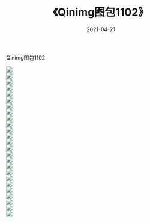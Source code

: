 ﻿---
layout: post
title:  《Qinimg图包1102》
date:   2021-04-21
img: http://imgx.orgx.ga/Qinimg图包/Qinimg图包1102/000.jpg
categories: [美女, 清纯, 唯美]
---

Qinimg图包1102

 ![](http://imgx.orgx.ga/Qinimg图包/Qinimg图包1102/001.jpg) <br>![](http://imgx.orgx.ga/Qinimg图包/Qinimg图包1102/002.jpg) <br>![](http://imgx.orgx.ga/Qinimg图包/Qinimg图包1102/003.jpg) <br>![](http://imgx.orgx.ga/Qinimg图包/Qinimg图包1102/004.jpg) <br>![](http://imgx.orgx.ga/Qinimg图包/Qinimg图包1102/005.jpg) <br>![](http://imgx.orgx.ga/Qinimg图包/Qinimg图包1102/006.jpg) <br>![](http://imgx.orgx.ga/Qinimg图包/Qinimg图包1102/007.jpg) <br>![](http://imgx.orgx.ga/Qinimg图包/Qinimg图包1102/008.jpg) <br>![](http://imgx.orgx.ga/Qinimg图包/Qinimg图包1102/009.jpg) <br>![](http://imgx.orgx.ga/Qinimg图包/Qinimg图包1102/010.jpg) <br>![](http://imgx.orgx.ga/Qinimg图包/Qinimg图包1102/011.jpg) <br>![](http://imgx.orgx.ga/Qinimg图包/Qinimg图包1102/012.jpg) <br>![](http://imgx.orgx.ga/Qinimg图包/Qinimg图包1102/013.jpg) <br>![](http://imgx.orgx.ga/Qinimg图包/Qinimg图包1102/014.jpg) <br>![](http://imgx.orgx.ga/Qinimg图包/Qinimg图包1102/015.jpg) <br>![](http://imgx.orgx.ga/Qinimg图包/Qinimg图包1102/016.jpg) <br>![](http://imgx.orgx.ga/Qinimg图包/Qinimg图包1102/017.jpg) <br>![](http://imgx.orgx.ga/Qinimg图包/Qinimg图包1102/018.jpg) <br>![](http://imgx.orgx.ga/Qinimg图包/Qinimg图包1102/019.jpg) <br>![](http://imgx.orgx.ga/Qinimg图包/Qinimg图包1102/020.jpg) <br>![](http://imgx.orgx.ga/Qinimg图包/Qinimg图包1102/021.jpg) <br>![](http://imgx.orgx.ga/Qinimg图包/Qinimg图包1102/022.jpg) <br>![](http://imgx.orgx.ga/Qinimg图包/Qinimg图包1102/023.jpg) <br>![](http://imgx.orgx.ga/Qinimg图包/Qinimg图包1102/024.jpg) <br>![](http://imgx.orgx.ga/Qinimg图包/Qinimg图包1102/025.jpg) <br>